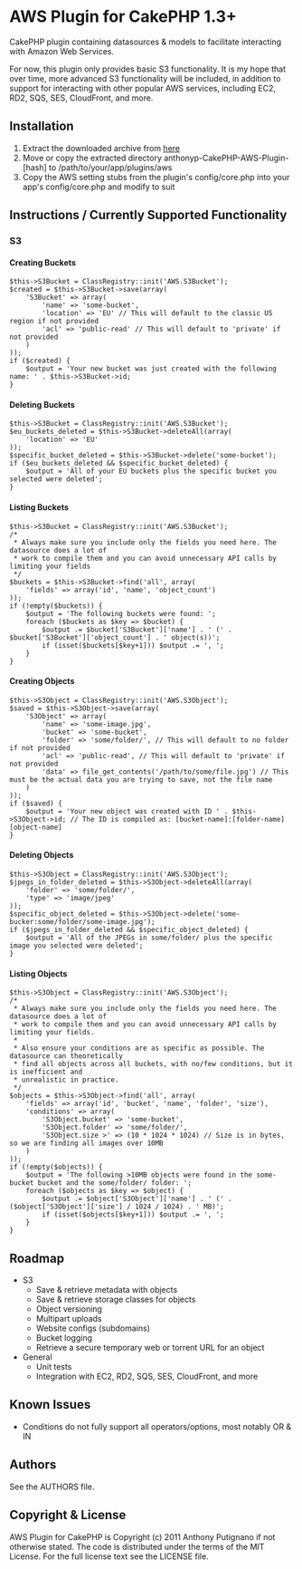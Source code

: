 # AWS Plugin for CakePHP 1.3+

CakePHP plugin containing datasources & models to facilitate interacting with Amazon Web Services.

For now, this plugin only provides basic S3 functionality. It is my hope that over time, more advanced S3 functionality will be included, in addition to support for interacting with other popular AWS services, including EC2, RD2, SQS, SES, CloudFront, and more.

## Installation

1. Extract the downloaded archive from [here](http://github.com/anthonyp/CakePHP-AWS-Plugin/zipball/master)
2. Move or copy the extracted directory anthonyp-CakePHP-AWS-Plugin-[hash] to /path/to/your/app/plugins/aws
3. Copy the AWS setting stubs from the plugin's config/core.php into your app's config/core.php and modify to suit

## Instructions / Currently Supported Functionality

### S3

#### Creating Buckets

	$this->S3Bucket = ClassRegistry::init('AWS.S3Bucket');
	$created = $this->S3Bucket->save(array(
		'S3Bucket' => array(
			'name' => 'some-bucket',
			'location' => 'EU' // This will default to the classic US region if not provided
			'acl' => 'public-read' // This will default to 'private' if not provided
		)
	));
	if ($created) {
		$output = 'Your new bucket was just created with the following name: ' . $this->S3Bucket->id;
	}

#### Deleting Buckets

	$this->S3Bucket = ClassRegistry::init('AWS.S3Bucket');
	$eu_buckets_deleted = $this->S3Bucket->deleteAll(array(
		'location' => 'EU'
	));
	$specific_bucket_deleted = $this->S3Bucket->delete('some-bucket');
	if ($eu_buckets_deleted && $specific_bucket_deleted) {
		$output = 'All of your EU buckets plus the specific bucket you selected were deleted';
	}

#### Listing Buckets

	$this->S3Bucket = ClassRegistry::init('AWS.S3Bucket');
	/*
	 * Always make sure you include only the fields you need here. The datasource does a lot of
	 * work to compile them and you can avoid unnecessary API calls by limiting your fields
	 */
	$buckets = $this->S3Bucket->find('all', array(
		'fields' => array('id', 'name', 'object_count')
	));
	if (!empty($buckets)) {
		$output = 'The following buckets were found: ';
		foreach ($buckets as $key => $bucket) {
			$output .= $bucket['S3Bucket']['name'] . ' (' . $bucket['S3Bucket']['object_count'] . ' object(s))';
			if (isset($buckets[$key+1])) $output .= ', ';
		}
	}

#### Creating Objects

	$this->S3Object = ClassRegistry::init('AWS.S3Object');
	$saved = $this->S3Object->save(array(
		'S3Object' => array(
			'name' => 'some-image.jpg',
			'bucket' => 'some-bucket',
			'folder' => 'some/folder/', // This will default to no folder if not provided
			'acl' => 'public-read', // This will default to 'private' if not provided
			'data' => file_get_contents('/path/to/some/file.jpg') // This must be the actual data you are trying to save, not the file name
		)
	));
	if ($saved) {
		$output = 'Your new object was created with ID ' . $this->S3Object->id; // The ID is compiled as: [bucket-name]:[folder-name][object-name]
	}

#### Deleting Objects

	$this->S3Object = ClassRegistry::init('AWS.S3Object');
	$jpegs_in_folder_deleted = $this->S3Object->deleteAll(array(
		'folder' => 'some/folder/',
		'type' => 'image/jpeg'
	));
	$specific_object_deleted = $this->S3Object->delete('some-bucker:some/folder/some-image.jpg');
	if ($jpegs_in_folder_deleted && $specific_object_deleted) {
		$output = 'All of the JPEGs in some/folder/ plus the specific image you selected were deleted';
	}

#### Listing Objects

	$this->S3Object = ClassRegistry::init('AWS.S3Object');
	/*
	 * Always make sure you include only the fields you need here. The datasource does a lot of
	 * work to compile them and you can avoid unnecessary API calls by limiting your fields.
	 *
	 * Also ensure your conditions are as specific as possible. The datasource can theoretically
	 * find all objects across all buckets, with no/few conditions, but it is inefficient and
	 * unrealistic in practice.
	 */
	$objects = $this->S3Object->find('all', array(
		'fields' => array('id', 'bucket', 'name', 'folder', 'size'),
		'conditions' => array(
			'S3Object.bucket' => 'some-bucket',
			'S3Object.folder' => 'some/folder/',
			'S3Object.size >' => (10 * 1024 * 1024) // Size is in bytes, so we are finding all images over 10MB
		)
	));
	if (!empty($objects)) {
		$output = 'The following >10MB objects were found in the some-bucket bucket and the some/folder/ folder: ';
		foreach ($objects as $key => $object) {
			$output .= $object['S3Object']['name'] . ' (' . ($object['S3Object']['size'] / 1024 / 1024) . ' MB)';
			if (isset($objects[$key+1])) $output .= ', ';
		}
	}

## Roadmap

* S3
    - Save & retrieve metadata with objects
	- Save & retrieve storage classes for objects
    - Object versioning
    - Multipart uploads
    - Website configs (subdomains)
    - Bucket logging
    - Retrieve a secure temporary web or torrent URL for an object
* General
    - Unit tests
    - Integration with EC2, RD2, SQS, SES, CloudFront, and more

## Known Issues

* Conditions do not fully support all operators/options, most notably OR & IN

## Authors

See the AUTHORS file.

## Copyright & License

AWS Plugin for CakePHP is Copyright (c) 2011 Anthony Putignano if not otherwise stated. The code is distributed under the terms of the MIT License. For the full license text see the LICENSE file.